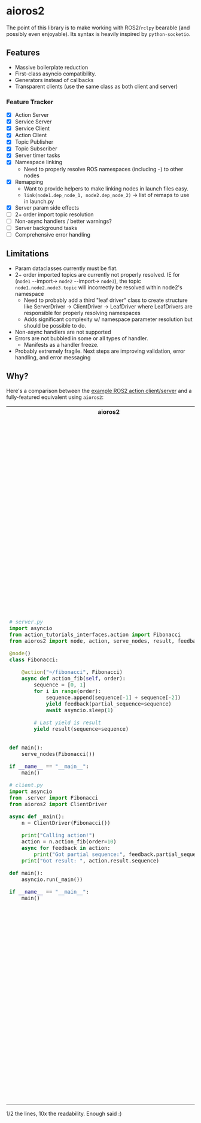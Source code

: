 # aioros2
The point of this library is to make working with ROS2/`rclpy` bearable (and possibly even enjoyable). Its syntax is heavily inspired by `python-socketio`.

## Features
- Massive boilerplate reduction
- First-class asyncio compatibility.
- Generators instead of callbacks
- Transparent clients (use the same class as both client and server)

### Feature Tracker
- [x] Action Server
- [x] Service Server
- [x] Service Client
- [x] Action Client
- [x] Topic Publisher
- [x] Topic Subscriber
- [x] Server timer tasks
- [x] Namespace linking
    - Need to properly resolve ROS namespaces (including `~`) to other nodes
- [x] Remapping
    - Want to provide helpers to make linking nodes in launch files easy.
    - ` link(node1.dep_node_1, node2.dep_node_2) ` -> list of remaps to use in launch.py
- [x] Server param side effects
- [ ] 2+ order import topic resolution
- [ ] Non-async handlers / better warnings?
- [ ] Server background tasks
- [ ] Comprehensive error handling

## Limitations
- Param dataclasses currently must be flat.
- 2+ order imported topics are currently not properly resolved. IE for (`node1` --import-> `node2` --import-> `node3`), the topic `node1.node2.node3.topic` will incorrectly be resolved within node2's namespace
    - Need to probably add a third "leaf driver" class to create structure like ServerDriver -> ClientDriver -> LeafDriver where LeafDrivers are responsible for properly resolving namespaces
    - Adds significant complexity w/ namespace parameter resolution but should be possible to do.
- Non-async handlers are not supported
- Errors are not bubbled in some or all types of handler.
    - Manifests as a handler freeze.
- Probably extremely fragile. Next steps are improving validation, error handling, and error messaging

## Why?
Here's a comparison between the [example ROS2 action client/server](https://docs.ros.org/en/foxy/Tutorials/Intermediate/Writing-an-Action-Server-Client/Py.html) and a fully-featured equivalent using `aioros2`:

<table>
<tr>
<th> aioros2 </th> <th> rclpy </th>
</tr>
<tr>
<td> 

```python
# server.py
import asyncio
from action_tutorials_interfaces.action import Fibonacci
from aioros2 import node, action, serve_nodes, result, feedback

@node()
class Fibonacci:

    @action("~/fibonacci", Fibonacci)
    async def action_fib(self, order):
        sequence = [0, 1]
        for i in range(order):
            sequence.append(sequence[-1] + sequence[-2])
            yield feedback(partial_sequence=sequence)
            await asyncio.sleep(1)

        # Last yield is result
        yield result(sequence=sequence)
        

def main():
    serve_nodes(Fibonacci())

if __name__ == "__main__":
    main()
```
```python
# client.py
import asyncio
from .server import Fibonacci
from aioros2 import ClientDriver

async def _main():
    n = ClientDriver(Fibonacci())

    print("Calling action!")
    action = n.action_fib(order=10)
    async for feedback in action:
        print("Got partial sequence:", feedback.partial_sequence)
    print("Got result: ", action.result.sequence)

def main():
    asyncio.run(_main())

if __name__ == "__main__":
    main()

```

</td>
<td> 

```python
# Server.py
import time

import rclpy
from rclpy.action import ActionServer
from rclpy.node import Node

from action_tutorials_interfaces.action import Fibonacci


class FibonacciActionServer(Node):

    def __init__(self):
        super().__init__('fibonacci_action_server')
        self._action_server = ActionServer(
            self,
            Fibonacci,
            'fibonacci',
            self.execute_callback)

    def execute_callback(self, goal_handle):
        self.get_logger().info('Executing goal...')

        feedback_msg = Fibonacci.Feedback()
        feedback_msg.partial_sequence = [0, 1]

        for i in range(1, goal_handle.request.order):
            feedback_msg.partial_sequence.append(
                feedback_msg.partial_sequence[i] + feedback_msg.partial_sequence[i-1])
            self.get_logger().info('Feedback: {0}'.format(feedback_msg.partial_sequence))
            goal_handle.publish_feedback(feedback_msg)
            time.sleep(1)

        goal_handle.succeed()

        result = Fibonacci.Result()
        result.sequence = feedback_msg.partial_sequence
        return result


def main(args=None):
    rclpy.init(args=args)

    fibonacci_action_server = FibonacciActionServer()

    rclpy.spin(fibonacci_action_server)


if __name__ == '__main__':
    main()
```
```python
# Client.py
import rclpy
from rclpy.action import ActionClient
from rclpy.node import Node

from action_tutorials_interfaces.action import Fibonacci


class FibonacciActionClient(Node):

    def __init__(self):
        super().__init__('fibonacci_action_client')
        self._action_client = ActionClient(self, Fibonacci, 'fibonacci')

    def send_goal(self, order):
        goal_msg = Fibonacci.Goal()
        goal_msg.order = order

        self._action_client.wait_for_server()

        self._send_goal_future = self._action_client.send_goal_async(goal_msg, feedback_callback=self.feedback_callback)

        self._send_goal_future.add_done_callback(self.goal_response_callback)

    def goal_response_callback(self, future):
        goal_handle = future.result()
        if not goal_handle.accepted:
            self.get_logger().info('Goal rejected :(')
            return

        self.get_logger().info('Goal accepted :)')

        self._get_result_future = goal_handle.get_result_async()
        self._get_result_future.add_done_callback(self.get_result_callback)

    def get_result_callback(self, future):
        result = future.result().result
        self.get_logger().info('Result: {0}'.format(result.sequence))
        rclpy.shutdown()

    def feedback_callback(self, feedback_msg):
        feedback = feedback_msg.feedback
        self.get_logger().info('Received feedback: {0}'.format(feedback.partial_sequence))


def main(args=None):
    rclpy.init(args=args)

    action_client = FibonacciActionClient()

    action_client.send_goal(10)

    rclpy.spin(action_client)


if __name__ == '__main__':
    main()
```

</td>
</table>

1/2 the lines, 10x the readability. Enough said :)
